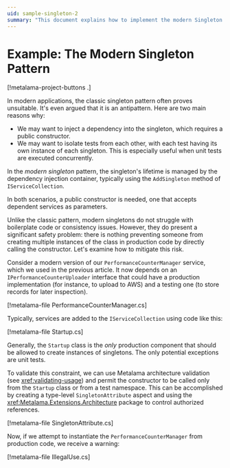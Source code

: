 ```yaml
---
uid: sample-singleton-2
summary: "This document explains how to implement the modern Singleton pattern. The modern singleton pattern, managed by dependency injection, requires a public constructor but risks multiple instances. Metalama architecture validation can mitigate this."
---
```


# Example: The Modern Singleton Pattern

[!metalama-project-buttons .]

In modern applications, the classic singleton pattern often proves unsuitable. It's even argued that it is an antipattern. Here are two main reasons why:

* We may want to inject a dependency into the singleton, which requires a public constructor.
* We may want to isolate tests from each other, with each test having its own instance of each singleton. This is especially useful when unit tests are executed concurrently.

In the _modern singleton_ pattern, the singleton's lifetime is managed by the dependency injection container, typically using the `AddSingleton` method of `IServiceCollection`.

In both scenarios, a public constructor is needed, one that accepts dependent services as parameters.

Unlike the classic pattern, modern singletons do not struggle with boilerplate code or consistency issues. However, they do present a significant safety problem: there is nothing preventing someone from creating multiple instances of the class in production code by directly calling the constructor. Let's examine how to mitigate this risk.

Consider a modern version of our `PerformanceCounterManager` service, which we used in the previous article. It now depends on an `IPerformanceCounterUploader` interface that could have a production implementation (for instance, to upload to AWS) and a testing one (to store records for later inspection).

[!metalama-file PerformanceCounterManager.cs]

Typically, services are added to the `IServiceCollection` using code like this:

[!metalama-file Startup.cs]

Generally, the `Startup` class is the _only_ production component that should be allowed to create instances of singletons. The only potential exceptions are unit tests.

To validate this constraint, we can use Metalama architecture validation (see <xref:validating-usage>) and permit the constructor to be called only from the `Startup` class or from a test namespace. This can be accomplished by creating a type-level `SingletonAttribute` aspect and using the <xref:Metalama.Extensions.Architecture> package to control authorized references.

[!metalama-file SingletonAttribute.cs]

Now, if we attempt to instantiate the `PerformanceCounterManager` from production code, we receive a warning:

[!metalama-file IllegalUse.cs]

